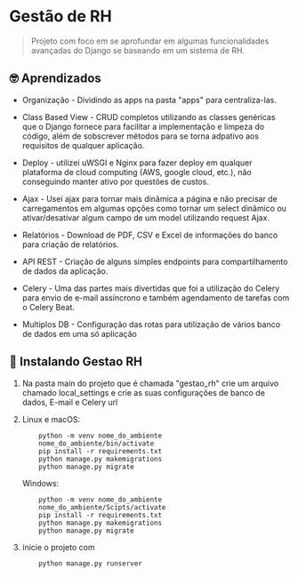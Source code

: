 # Gestão de RH

> Projeto com foco em se aprofundar em algumas funcionalidades avançadas do Django se baseando em um sistema de RH.

## 🤓 Aprendizados
- Organização - Dividindo as apps na pasta "apps" para centraliza-las.

- Class Based View - CRUD completos utilizando as classes genéricas que o Django fornece para facilitar a implementação e limpeza do código, além de sobscrever métodos para se torna adpativo aos requisitos de qualquer aplicação.

- Deploy - utilizei uWSGI e Nginx para fazer deploy em qualquer plataforma de cloud computing (AWS, google cloud, etc.), não conseguindo manter ativo por questões de custos.

- Ajax - Usei ajax para tornar mais dinâmica a página e não precisar de carregamentos em algumas opções como tornar um select dinâmico ou ativar/desativar algum campo de um model utilizando request Ajax.

- Relatórios - Download de PDF, CSV e Excel de informações do banco para criação de relatórios.

- API REST - Criação de alguns simples endpoints para compartilhamento de dados da aplicação.

- Celery - Uma das partes mais divertidas que foi a utilização do Celery para envio de e-mail assíncrono e também agendamento de tarefas com o Celery Beat.

- Multiplos DB - Configuração das rotas para utilização de vários banco de dados em uma só aplicação

## 🚀 Instalando Gestao RH

1) Na pasta main do projeto que é chamada "gestao_rh" crie um arquivo chamado local_settings e crie as suas configurações de banco de dados, E-mail e Celery url

2) Linux e macOS:
    ```
        python -m venv nome_do_ambiente
        nome_do_ambiente/bin/activate
        pip install -r requirements.txt
        python manage.py makemigrations
        python manage.py migrate
    ```
    Windows:
    ```
        python -m venv nome_do_ambiente
        nome_do_ambiente/Scipts/activate
        pip install -r requirements.txt
        python manage.py makemigrations
        python manage.py migrate
    ```

3) inicie o projeto com 
    ```
        python manage.py runserver
    ```